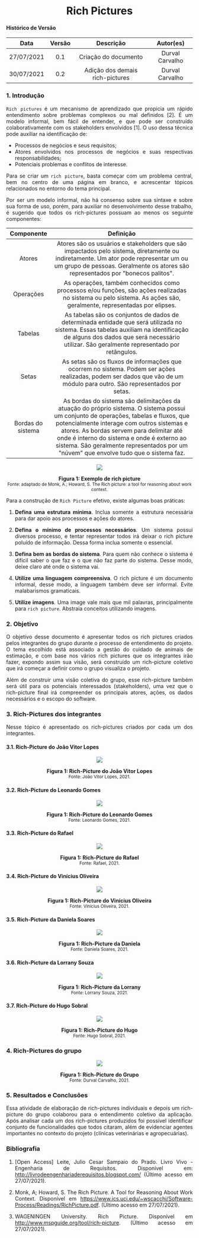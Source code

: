 # <center> Rich Pictures

#### Histórico de Versão
|    Data    | Versão | Descrição            | Autor(es)       |
| :--------: | :----: | :------------------: | :-------------: |
| 27/07/2021 |  0.1   | Criação do documento | Durval Carvalho |
| 30/07/2021 |  0.2   | Adição dos demais rich-pictures | Durval Carvalho |

<div align="justify">


### 1. Introdução

`Rich pictures` é um mecanismo de aprendizado que propicia um rápido entendimento sobre problemas complexos ou mal definidos [2]. É um modelo informal, bem fácil de entender, e que pode ser construído colaborativamente com os stakeholders envolvidos [1]. O uso dessa técnica pode auxiliar na identificação de:

- Processos de negócios e seus requisitos;
- Atores envolvidos nos processos de negócios e suas respectivas responsabilidades;
- Potenciais problemas e conflitos de interesse.

Para se criar um `rich picture`, basta começar com um problema central, bem no centro de uma página em branco, e acrescentar tópicos relacionados no entorno do tema principal.

Por ser um modelo informal, não há consenso sobre sua sintaxe e sobre sua forma de uso, porém, para auxiliar no desenvolvimento desse trabalho, é sugerido que todos os rich-pictures possuam ao menos os seguinte componentes:

| Componente | Definição |
| :--------: | :-------: |
| Atores | Atores são os usuários e stakeholders que são impactados pelo sistema, diretamente ou indiretamente. Um ator pode representar um ou um grupo de pessoas. Geralmente os atores são representados por "bonecos palitos". |
| Operações | As operações, também conhecidos como processos e/ou funções, são ações realizadas no sistema ou pelo sistema. As ações são, geralmente, representadas por elipses. |
| Tabelas | As tabelas são os conjuntos de dados de determinada entidade que será utilizada no sistema. Essas tabelas auxiliam na identificação de alguns dos dados que será necessário utilizar. São geralmente representado por retângulos. |
| Setas | As setas são os fluxos de informações que ocorrem no sistema. Podem ser ações realizadas, podem ser dados que vão de um módulo para outro. São representados por setas. |
| Bordas do sistema | As bordas do sistema são delimitações da atuação do próprio sistema. O sistema possui um conjunto de operações, tabelas e fluxos, que potencialmente interage com outros sistemas e atores. As bordas servem para delimitar até onde é interno do sistema e onde é externo ao sistema. São geralmente representados por um "núvem" que envolve tudo que o sistema faz. |

<p align='center'>
    <img src='../../assets/pages/rich-pictures/rich-picture-example.png'>
    <figcaption align='center'>
        <b>Figura 1: Exemplo de rich picture</b>
        <br>
        <small>Fonte: adaptado de Monk, A.; Howard, S. The Rich picture: a tool for reasoning about work context.</small>
    </figcaption>
</p>

Para a construção de `Rich Picture` efetivo, existe algumas boas práticas:

1. **Defina uma estrutura mínima**. Inclua somente a estrutura necessária para dar apoio aos processos e ações do atores.

2. **Defina o mínimo de processos necessários**. Um sistema possui diversos processo, e tentar representar todos irá deixar o rich picture poluído de informação. Dessa forma inclua somente o essencial.

3. **Defina bem as bordas do sistema**. Para quem não conhece o sistema é difícil saber o que faz e o que não faz parte do sistema. Desse modo, deixe claro até onde o sistema vai.

4. **Utilize uma linguagem compreensiva**. O rich picture é um documento informal, desse modo, a linguagem também deve ser informal. Evite malabarismos gramaticais.

5. **Utilize imagens**. Uma image vale mais que mil palavras, principalmente para `rich picture`. Abstraia conceitos utilizando imagens.


### 2. Objetivo

O objetivo desse documento é apresentar todos os rich pictures criados pelos integrantes do grupo durante o processo de entendimento do projeto. O tema escolhido está associado a gestão do cuidado de animais de estimação, e com base nos vários rich pictures que os integrantes irão fazer, expondo assim sua visão, será construído um rich-picture coletivo que irá começar a definir como o grupo visualiza o projeto.

Além de construir uma visão coletiva do grupo, esse rich-picture também será útil para os potenciais interessados (stakeholders), uma vez que o rich-picture final irá compreender os principais atores, ações, os dados necessários e o escopo do software.

### 3. Rich-Pictures dos integrantes

Nesse tópico é apresentado os rich-pictures criados por cada um dos integrantes.

#### 3.1. Rich-Picture do João Vitor Lopes

<p align='center'>
    <img src='assets/pages/rich-pictures/rich-picture-example.png'>
    <figcaption align='center'>
        <b>Figura 1: Rich-Picture do João Vitor Lopes</b>
        <br>
        <small>Fonte: João Vitor Lopes, 2021.</small>
    </figcaption>
</p>

#### 3.2. Rich-Picture do Leonardo Gomes

<p align='center'>
    <img src='assets/pages/rich-pictures/rich-picture-example.png'>
    <figcaption align='center'>
        <b>Figura 1: Rich-Picture do Leonardo Gomes</b>
        <br>
        <small>Fonte: Leonardo Gomes, 2021.</small>
    </figcaption>
</p>


#### 3.3. Rich-Picture do Rafael

<p align='center'>
    <img src='assets/pages/rich-pictures/rich-picture-example.png'>
    <figcaption align='center'>
        <b>Figura 1: Rich-Picture do Rafael</b>
        <br>
        <small>Fonte: Rafael, 2021.</small>
    </figcaption>
</p>

#### 3.4. Rich-Picture do Vinícius Oliveira

<p align='center'>
    <img src='assets/pages/rich-pictures/rich-picture-vinicius.jpg'>
    <figcaption align='center'>
        <b>Figura 1: Rich-Picture do Vinícius Oliveira</b>
        <br>
        <small>Fonte: Vinícius Oliveira, 2021.</small>
    </figcaption>
</p>

#### 3.5. Rich-Picture da Daniela Soares

<p align='center'>
    <img src='assets/pages/rich-pictures/rich-picture-daniela.jpg'>
    <figcaption align='center'>
        <b>Figura 1: Rich-Picture da Daniela</b>
        <br>
        <small>Fonte: Daniela Soares, 2021.</small>
    </figcaption>
</p>

#### 3.6. Rich-Picture da Lorrany Souza

<p align='center'>
    <img src='assets/pages/rich-pictures/rich-picture-lorrany-souza.png'>
    <figcaption align='center'>
        <b>Figura 1: Rich-Picture da Lorrany</b>
        <br>
        <small>Fonte: Lorrany Souza, 2021.</small>
    </figcaption>
</p>


#### 3.7. Rich-Picture do Hugo Sobral

<p align='center'>
    <img src='assets/pages/rich-pictures/rich-picture-hugo.jpg'>
    <figcaption align='center'>
        <b>Figura 1: Rich-Picture do Hugo</b>
        <br>
        <small>Fonte: Hugo Sobral, 2021.</small>
    </figcaption>
</p>

### 4. Rich-Pictures do grupo

<p align='center'>
    <img src='assets/pages/rich-pictures/rich-picture-grupo.jpg'>
    <figcaption align='center'>
        <b>Figura 1: Rich-Picture do Grupo</b>
        <br>
        <small>Fonte: Durval Carvalho, 2021.</small>
    </figcaption>
</p>

### 5. Resultados e Conclusões

Essa atividade de elaboração de rich-pictures individuais e depois um rich-picture do grupo colaborou para o entendimento coletivo da aplicação. Após analisar cada um dos rich-pictures produzidos foi possível identificar conjunto de funcionalidades que todos citaram, além de evidenciar agentes importantes no contexto do projeto (clínicas veterinárias e agropecuárias).

### Bibliografia

1. [Open Access] Leite, Julio Cesar Sampaio do Prado. Livro Vivo - Engenharia de Requisitos. Disponível em: http://livrodeengenhariaderequisitos.blogspot.com/ (Último acesso em 27/07/2021).

2. Monk, A; Howard, S. The Rich Picture. A Tool for Reasoning About Work Context. Disponível em https://www.ics.uci.edu/~wscacchi/Software-Process/Readings/RichPicture.pdf. (Último acesso em 27/07/2021).

3. WAGENINGEN University. Rich Picture. Disponível em http://www.mspguide.org/tool/rich-picture. (Último acesso em 27/07/2021).



</div>
